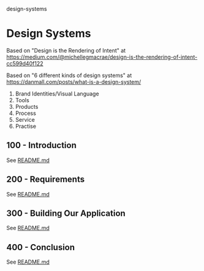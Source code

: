 design-systems
# Design Systems

Based on "Design is the Rendering of Intent" at https://medium.com/@michellegmacrae/design-is-the-rendering-of-intent-cc599d40f122

Based on "6 different kinds of design systems" at https://danmall.com/posts/what-is-a-design-system/

1.	Brand Identities/Visual Language
2.	Tools
3.	Products
4.	Process
5.	Service
6.	Practise

## 100 - Introduction

See [README.md](./100/README.md)

## 200 - Requirements

See [README.md](./200/README.md)

## 300 - Building Our Application

See [README.md](./300/README.md)

## 400 - Conclusion

See [README.md](./400/README.md)
